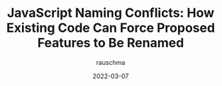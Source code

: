 ---
author: rauschma
date: 2022-03-07
tags:
  - javascript
  - naming
  - refactoring
target_url: https://2ality.com/2022/03/naming-conflicts.html
title: "JavaScript Naming Conflicts: How Existing Code Can Force Proposed Features to Be Renamed"
---